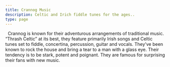 ```yaml
---
title: Crannog Music
description: Celtic and Irich fiddle tunes for the ages..
type: page
---
```


&nbsp; Crannog is known for their adventurous arrangements of traditional music. “Thrash Celtic” at its best, they feature primarily Irish songs and Celtic tunes set to fiddle, concertina, percussion, guitar and vocals. They’ve been known to rock the house and bring a tear to a man with a glass eye. Their tendency is to be stark, potent and poignant. They are famous for surprising their fans with new music.
